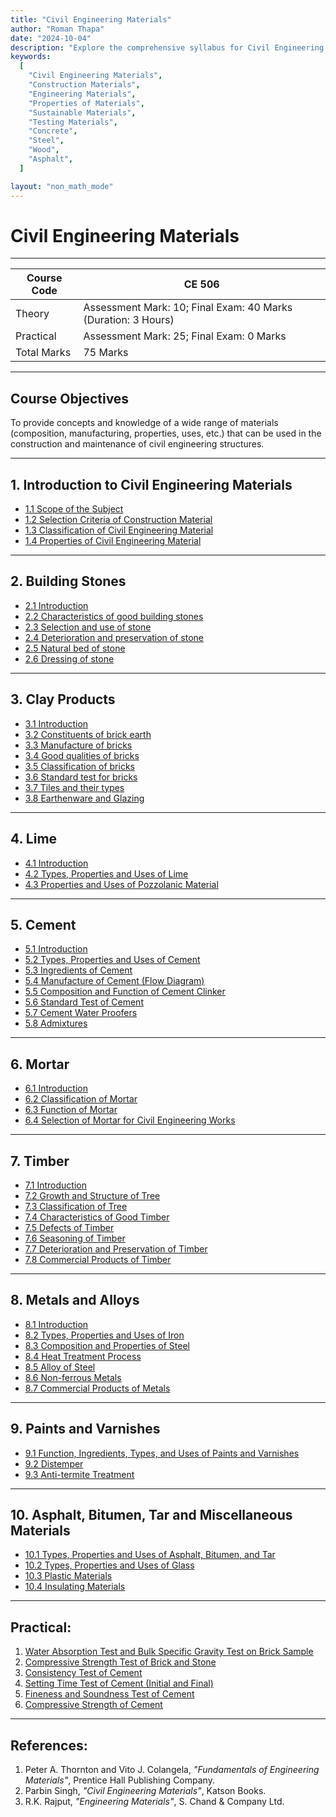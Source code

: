 ```yaml
---
title: "Civil Engineering Materials"
author: "Roman Thapa"
date: "2024-10-04"
description: "Explore the comprehensive syllabus for Civil Engineering Materials, including properties, types, testing, sustainability, and emerging trends."
keywords:
  [
    "Civil Engineering Materials",
    "Construction Materials",
    "Engineering Materials",
    "Properties of Materials",
    "Sustainable Materials",
    "Testing Materials",
    "Concrete",
    "Steel",
    "Wood",
    "Asphalt",
  ]

layout: "non_math_mode"
---
```


# Civil Engineering Materials

---

| Course Code | CE 506                                                        |
| ----------- | ------------------------------------------------------------- |
| Theory      | Assessment Mark: 10; Final Exam: 40 Marks (Duration: 3 Hours) |
| Practical   | Assessment Mark: 25; Final Exam: 0 Marks                      |
| Total Marks | 75 Marks                                                      |

---

## Course Objectives

To provide concepts and knowledge of a wide range of materials (composition, manufacturing, properties, uses, etc.) that can be used in the construction and maintenance of civil engineering structures.

---

## 1. Introduction to Civil Engineering Materials

- [1.1 Scope of the Subject](/notes/ioe/cem/intro/scope-of-cem/)
- [1.2 Selection Criteria of Construction Material](/notes/ioe/cem/intro/selection-criteria/)
- [1.3 Classification of Civil Engineering Material](/notes/ioe/cem/intro/classification/)
- [1.4 Properties of Civil Engineering Material](/notes/ioe/cem/intro/properties/)

---

## 2. Building Stones

- [2.1 Introduction](/notes/ioe/cem/building-stones/intro/)
- [2.2 Characteristics of good building stones](/notes/ioe/cem/building-stones/characteristics/)
- [2.3 Selection and use of stone](/notes/ioe/cem/building-stones/selection-use/)
- [2.4 Deterioration and preservation of stone](/notes/ioe/cem/building-stones/deterioration-preservation/)
- [2.5 Natural bed of stone](/notes/ioe/cem/building-stones/natural-bed/)
- [2.6 Dressing of stone](/notes/ioe/cem/building-stones/dressing/)

---

## 3. Clay Products

- [3.1 Introduction](/notes/ioe/cem/clay-products/intro/)
- [3.2 Constituents of brick earth](/notes/ioe/cem/clay-products/brick-earth/)
- [3.3 Manufacture of bricks](/notes/ioe/cem/clay-products/manufacture-bricks/)
- [3.4 Good qualities of bricks](/notes/ioe/cem/clay-products/good-qualities-bricks/)
- [3.5 Classification of bricks](/notes/ioe/cem/clay-products/classification-bricks/)
- [3.6 Standard test for bricks](/notes/ioe/cem/clay-products/standard-test-bricks/)
- [3.7 Tiles and their types](/notes/ioe/cem/clay-products/tiles-types/)
- [3.8 Earthenware and Glazing](/notes/ioe/cem/clay-products/earthenware-glazing/)

---

## 4. Lime

- [4.1 Introduction](/notes/ioe/cem/lime/intro/)
- [4.2 Types, Properties and Uses of Lime](/notes/ioe/cem/lime/types-properties-uses/)
- [4.3 Properties and Uses of Pozzolanic Material](/notes/ioe/cem/lime/pozzolanic-material/)

---

## 5. Cement

- [5.1 Introduction](/notes/ioe/cem/cement/intro/)
- [5.2 Types, Properties and Uses of Cement](/notes/ioe/cem/cement/types-properties-uses/)
- [5.3 Ingredients of Cement](/notes/ioe/cem/cement/ingredients/)
- [5.4 Manufacture of Cement (Flow Diagram)](/notes/ioe/cem/cement/manufacture/)
- [5.5 Composition and Function of Cement Clinker](/notes/ioe/cem/cement/composition-function-clinker/)
- [5.6 Standard Test of Cement](/notes/ioe/cem/cement/standard-test/)
- [5.7 Cement Water Proofers](/notes/ioe/cem/cement/cement-water-proofers/)
- [5.8 Admixtures](/notes/ioe/cem/cement/admixtures/)

---

## 6. Mortar

- [6.1 Introduction](/notes/ioe/cem/mortar/intro/)
- [6.2 Classification of Mortar](/notes/ioe/cem/mortar/classification/)
- [6.3 Function of Mortar](/notes/ioe/cem/mortar/function/)
- [6.4 Selection of Mortar for Civil Engineering Works](/notes/ioe/cem/mortar/selection/)

---

## 7. Timber

- [7.1 Introduction](/notes/ioe/cem/timber/intro/)
- [7.2 Growth and Structure of Tree](/notes/ioe/cem/timber/growth-structure/)
- [7.3 Classification of Tree](/notes/ioe/cem/timber/classification/)
- [7.4 Characteristics of Good Timber](/notes/ioe/cem/timber/characteristics-good/)
- [7.5 Defects of Timber](/notes/ioe/cem/timber/defects/)
- [7.6 Seasoning of Timber](/notes/ioe/cem/timber/seasoning/)
- [7.7 Deterioration and Preservation of Timber](/notes/ioe/cem/timber/deterioration-preservation/)
- [7.8 Commercial Products of Timber](/notes/ioe/cem/timber/commercial-products/)

---

## 8. Metals and Alloys

- [8.1 Introduction](/notes/ioe/cem/metals-and-alloys/intro/)
- [8.2 Types, Properties and Uses of Iron](/notes/ioe/cem/metals-and-alloys/types-properties-iron/)
- [8.3 Composition and Properties of Steel](/notes/ioe/cem/metals-and-alloys/composition-properties-steel/)
- [8.4 Heat Treatment Process](/notes/ioe/cem/metals-and-alloys/heat-treatment/)
- [8.5 Alloy of Steel](/notes/ioe/cem/metals-and-alloys/alloy-of-steel/)
- [8.6 Non-ferrous Metals](/notes/ioe/cem/metals-and-alloys/non-ferrous-metals/)
- [8.7 Commercial Products of Metals](/notes/ioe/cem/metals-and-alloys/commercial-products/)

---

## 9. Paints and Varnishes

- [9.1 Function, Ingredients, Types, and Uses of Paints and Varnishes](/notes/ioe/cem/paints-and-varnishes/function-ingredients-types/)
- [9.2 Distemper](/notes/ioe/cem/paints-and-varnishes/distemper/)
- [9.3 Anti-termite Treatment](/notes/ioe/cem/paints-and-varnishes/anti-termite-treatment/)

---

## 10. Asphalt, Bitumen, Tar and Miscellaneous Materials

- [10.1 Types, Properties and Uses of Asphalt, Bitumen, and Tar](/notes/ioe/cem/asphalt-bitumen-tar/types-properties-uses/)
- [10.2 Types, Properties and Uses of Glass](/notes/ioe/cem/asphalt-bitumen-tar/types-properties-uses-glass/)
- [10.3 Plastic Materials](/notes/ioe/cem/asphalt-bitumen-tar/plastic-materials/)
- [10.4 Insulating Materials](/notes/ioe/cem/asphalt-bitumen-tar/insulating-materials/)

---

## Practical:

1. [Water Absorption Test and Bulk Specific Gravity Test on Brick Sample](/notes/ioe/cem/practical/water-absorption-test/)
2. [Compressive Strength Test of Brick and Stone](/notes/ioe/cem/practical/compressive-strength-test/)
3. [Consistency Test of Cement](/notes/ioe/cem/practical/consistency-test/)
4. [Setting Time Test of Cement (Initial and Final)](/notes/ioe/cem/practical/setting-time-test/)
5. [Fineness and Soundness Test of Cement](/notes/ioe/cem/practical/fineness-soundness-test/)
6. [Compressive Strength of Cement](/notes/ioe/cem/practical/compressive-strength-cement/)

---

## References:

1. Peter A. Thornton and Vito J. Colangela, _"Fundamentals of Engineering Materials"_, Prentice Hall Publishing Company.
2. Parbin Singh, _"Civil Engineering Materials"_, Katson Books.
3. R.K. Rajput, _"Engineering Materials"_, S. Chand & Company Ltd.
